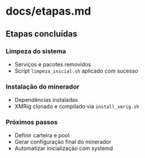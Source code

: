 # docs/etapas.md

## Etapas concluídas

### Limpeza do sistema
- Serviços e pacotes removidos
- Script `limpeza_inicial.sh` aplicado com sucesso

### Instalação do minerador
- Dependências instaladas
- XMRig clonado e compilado via `install_xmrig.sh`

### Próximos passos
- Definir carteira e pool
- Gerar configuração final do minerador
- Automatizar inicialização com systemd

